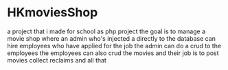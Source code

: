 # HKmoviesShop
a project that i made for school as php project 
the goal is to manage a movie shop where an admin who's injected a directly to the database can hire employees who 
have applied for the job 
the admin can do a crud to the employees 
the employees can also crud the movies 
and their job is to post movies collect reclaims and all that 

